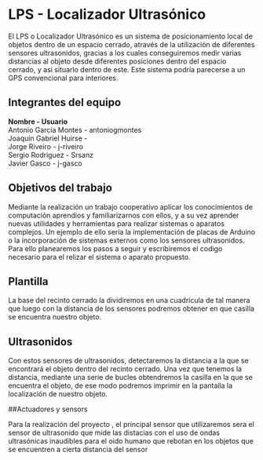 # LPS - Localizador Ultrasónico

El LPS o Localizador Ultrasónico es un sistema de posicionamiento local de objetos dentro de un espacio cerrado, através de la utilización
de diferentes sensores ultrasonidos, gracias a los cuales conseguiremos medir varias distancias al objeto desde diferentes posiciones
dentro del espacio cerrado, y asi situarlo dentro de este. Este sistema podría parecerse a un GPS convencional para interiores.

## Integrantes del equipo
<strong>Nombre            -            Usuario</strong>
<br />Antonio García Montes - antoniogmontes
<br />Joaquín Gabriel Huirse - 
<br />Jorge Riveiro - j-riveiro
<br />Sergio Rodriguez - Srsanz
<br />Javier Gasco - j-gasco


## Objetivos del trabajo

Mediante la realización un trabajo cooperativo aplicar los conocimientos de computación aprendios y familiarizarnos con ellos, y a su
vez aprender nuevas utilidades y herramientas para realizar sistemas o aparatos complejos. Un ejemplo de ello sería la implementación 
de placas de Arduino o la incorporación de sistemas externos como los sensores ultrasonidos.
Para ello planearemos los pasos a seguir y escribiremos el codigo necesario para el relizar el sistema o aparato propuesto.

## Plantilla

La base del recinto cerrado la dividiremos en una cuadrícula de tal manera que luego con la distancia de los sensores podremos obtener 
en que casilla se encuentra nuestro objeto.

## Ultrasonidos

Con estos sensores de ultrasonidos, detectaremos la distancia a la que se encontrará el objeto dentro del recinto cerrado. Una vez
que tenemos la distancia, mediante una serie de bucles obtendremos la casilla en la que se encuentra el objeto, de ese modo podremos 
imprimir en la pantalla la localización de nuestro objeto. 

##Actuadores y sensors

Para la realización del proyecto , el principal sensor que  utilizaremos sera el sensor de ultrasonido que mide las distacias con el uso de  ondas ultrasónicas inaudibles para el oido humano que rebotan en los objetos que se encuentren a cierta distancia  del sensor
